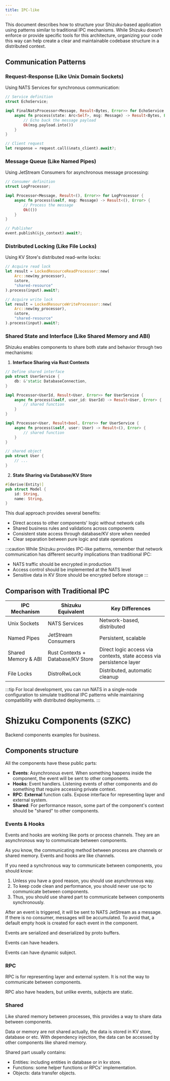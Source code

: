 ```yaml
---
title: IPC-like
---
```


This document describes how to structure your Shizuku-based application using patterns similar to traditional IPC mechanisms. While Shizuku doesn't enforce or provide specific tools for this architecture, organizing your code this way can help create a clear and maintainable codebase structure in a distributed context.

## Communication Patterns

### Request-Response (Like Unix Domain Sockets)

Using NATS Services for synchronous communication:

```rust
// Service definition
struct EchoService;

impl FinalNatsProcessor<Message, Result<Bytes, Error>> for EchoService {
    async fn process(state: Arc<Self>, msg: Message) -> Result<Bytes, Error> {
        // Echo back the message payload
        Ok(msg.payload.into())
    }
}

// Client request
let response = request.call(&nats_client).await?;
```

### Message Queue (Like Named Pipes)

Using JetStream Consumers for asynchronous message processing:

```rust
// Consumer definition
struct LogProcessor;

impl Processor<Message, Result<(), Error>> for LogProcessor {
    async fn process(&self, msg: Message) -> Result<(), Error> {
        // Process the message
        Ok(())
    }
}

// Publisher
event.publish(&js_context).await?;
```

### Distributed Locking (Like File Locks)

Using KV Store's distributed read-write locks:

```rust
// Acquire read lock
let result = LockedResourceReadProcessor::new(
    Arc::new(my_processor),
    &store,
    "shared-resource"
).process(input).await?;

// Acquire write lock
let result = LockedResourceWriteProcessor::new(
    Arc::new(my_processor),
    &store,
    "shared-resource"
).process(input).await?;
```

### Shared State and Interface (Like Shared Memory and ABI)

Shizuku enables components to share both state and behavior through two mechanisms:

1. **Interface Sharing via Rust Contexts**
```rust
// Define shared interface
pub struct UserService {
    db: &'static DatabaseConnection,
}

impl Processor<UserId, Result<User, Error>> for UserService {
    async fn process(&self, user_id: UserId) -> Result<User, Error> {
        // shared function
    }
}

impl Processor<User, Result<bool, Error>> for UserService {
    async fn process(&self, user: User) -> Result<(), Error> {
        // shared function
    }
}

// shared object
pub struct User {
    // ...
}
```

2. **State Sharing via Database/KV Store**
```rust
#[derive(Entity)]
pub struct Model {
    id: String,
    name: String,
}
```

This dual approach provides several benefits:
- Direct access to other components' logic without network calls
- Shared business rules and validations across components
- Consistent state access through database/KV store when needed
- Clear separation between pure logic and state operations

:::caution
While Shizuku provides IPC-like patterns, remember that network communication has different security implications than traditional IPC:

- NATS traffic should be encrypted in production
- Access control should be implemented at the NATS level
- Sensitive data in KV Store should be encrypted before storage
:::

## Comparison with Traditional IPC

| IPC Mechanism | Shizuku Equivalent | Key Differences |
|--------------|-------------------|-----------------|
| Unix Sockets | NATS Services | Network-based, distributed |
| Named Pipes | JetStream Consumers | Persistent, scalable |
| Shared Memory & ABI | Rust Contexts + Database/KV Store | Direct logic access via contexts, state access via persistence layer |
| File Locks | DistroRwLock | Distributed, automatic cleanup |

:::tip
For local development, you can run NATS in a single-node configuration to simulate traditional IPC patterns while maintaining compatibility with distributed deployments.
:::


# Shizuku Components (SZKC)

Backend components examples for business.

## Components structure

All the components have these public parts:

- **Events**: Asynchronous event. When something happens inside the component, the event will be sent to other components.
- **Hooks**: Event handlers. Listening events of other components and do something that require accessing private context.
- **RPC**: **External** function calls. Expose interface for representing layer and external system.
- **Shared**: For performance reason, some part of the component's context should be "shared" to other components.

### Events & Hooks

Events and hooks are working like ports or process channels. They are an asynchronous way to communicate between components.

As you know, the communicating method between process are channels or shared memory. Events and hooks are like channels.

If you need a synchronous way to communicate between components, you should know:

1. Unless you have a good reason, you should use asynchronous way.
2. To keep code clean and performance, you should never use rpc to communicate between components.
3. Thus, you should use shared part to communicate between components synchronously.

After an event is triggered, it will be sent to NATS JetStream as a message. If there is no consumer, messages will be accumulated.
To avoid that, a default empty hook is created for each event in the component.

Events are serialized and deserialized by proto buffers.

Events can have headers.

Events can have dynamic subject.

### RPC

RPC is for representing layer and external system. It is not the way to communicate between components.

RPC also have headers, but unlike events, subjects are static.

### Shared

Like shared memory between processes, this provides a way to share data between components.

Data or memory are not shared actually, the data is stored in KV store, database or etc. With dependency injection, the data
can be accessed by other components like shared memory.

Shared part usually contains:

- Entities: including entities in database or in kv store.
- Functions: some helper functions or RPCs' implementation.
- Objects: data transfer objects.